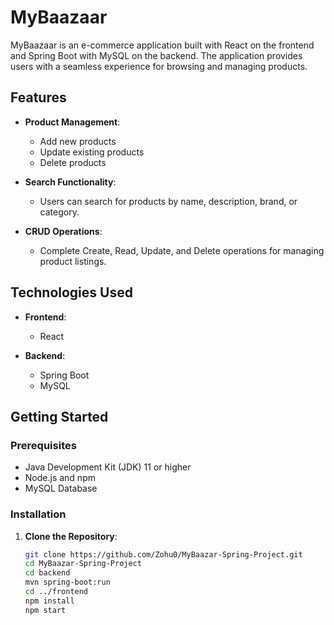 # MyBaazaar

MyBaazaar is an e-commerce application built with React on the frontend and Spring Boot with MySQL on the backend. The application provides users with a seamless experience for browsing and managing products.

## Features

- **Product Management**: 
  - Add new products
  - Update existing products
  - Delete products

- **Search Functionality**: 
  - Users can search for products by name, description, brand, or category.

- **CRUD Operations**: 
  - Complete Create, Read, Update, and Delete operations for managing product listings.

## Technologies Used

- **Frontend**: 
  - React

- **Backend**: 
  - Spring Boot
  - MySQL

## Getting Started

### Prerequisites

- Java Development Kit (JDK) 11 or higher
- Node.js and npm
- MySQL Database

### Installation

1. **Clone the Repository**:
   ```bash
   git clone https://github.com/Zohu0/MyBaazar-Spring-Project.git
   cd MyBaazar-Spring-Project
   cd backend
   mvn spring-boot:run
   cd ../frontend
   npm install
   npm start







  

